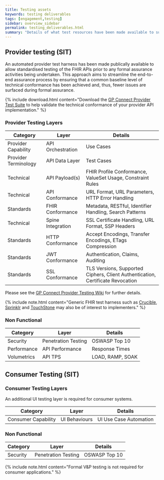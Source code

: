 ```yaml
---
title: Testing assets
keywords: testing deliverables
tags: [engagement,testing]
sidebar: overview_sidebar
permalink: testing_deliverables.html
summary: "Details of what test resources have been made available to support the holistic testing of provider APIs and consumer applications."
---
```


## Provider testing (SIT) ##

An automated provider test harness has been made publically available to allow standardised testing of the FHIR APIs prior to any formal assurance activities being undertaken. This approach aims to streamline the end-to-end assurance process by ensuring that a common baseline level of technical conformance has been achieved and, thus, fewer issues are surfaced during formal assurance.

{% include download.html content="Download the [GP Connect Provider Test Suite](https://github.com/nhsconnect/gpconnect-provider-testing) to help validate the technical conformance of your provider API implementation." %}

### Provider Testing Layers ###

| Category | Layer  | Details  |
|----------|--------|----------|
| Provider Capability      | API Orchestration | Use Cases |
| Provider Terminology     | API Data Layer    | Test Cases |
| Technical      | API Payload(s)    | FHIR Profile Conformance, ValueSet Usage, Constraint Rules   |
| Technical      | API Conformance   | URL Format, URL Parameters, HTTP Error Handling |
| Standards      | FHIR Conformance  | Metadata, RESTful, Identifier Handling, Search Patterns |
| Technical      | Spine Integration | SSL Certificate Handling, URL Format, SSP Headers |
| Standards      | HTTP Conformance  | Accept Encodings, Transfer Encodings, ETags Compression |
| Standards      | JWT Conformance  | Authentication, Claims, Auditing |
| Standards      | SSL Conformance  | TLS Versions, Supported Ciphers, Client Authentication, Certificate Revocation |

Please see the [GP Connect Provider Testing Wiki](https://github.com/nhsconnect/gpconnect-provider-testing/wiki) for further details.

{% include note.html content="Generic FHIR test harness such as [Crucible](https://www.projectcrucible.org/), [Sprinklr](https://github.com/furore-fhir/sprinkler) and [TouchStone](http://www.aegis.net/touchstone.html) may also be of interest to implementers." %}

### Non Functional ###

| Category       | Layer               | Details          |
|----------------|---------------------|------------------|
| Security       | Penetration Testing | OSWASP Top 10    |
| Performance    | API Performance     | Response Times   |
| Volumetrics    | API TPS             | LOAD, RAMP, SOAK |

## Consumer Testing (SIT) ##

### Consumer Testing Layers ###

An additional UI testing layer is required for consumer systems.

| Category            | Layer         | Details                |
|---------------------|---------------|------------------------|
| Consumer Capability | UI Behaviours | UI Use Case Automation |

### Non Functional ###

| Category       | Layer               | Details          |
|----------------|---------------------|------------------|
| Security       | Penetration Testing | OSWASP Top 10    | 

{% include note.html content="Formal V&P testing is not required for consumer applications." %}
